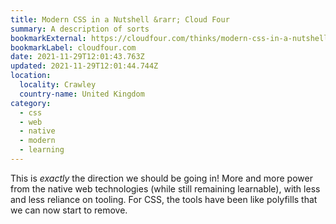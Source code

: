 ```yaml
---
title: Modern CSS in a Nutshell &rarr; Cloud Four
summary: A description of sorts
bookmarkExternal: https://cloudfour.com/thinks/modern-css-in-a-nutshell/
bookmarkLabel: cloudfour.com
date: 2021-11-29T12:01:43.763Z
updated: 2021-11-29T12:01:44.744Z
location:
  locality: Crawley
  country-name: United Kingdom
category:
  - css
  - web
  - native
  - modern
  - learning
---
```

This is *exactly* the direction we should be going in! More and more power from the native web technologies (while still remaining learnable), with less and less reliance on tooling. For CSS, the tools have been like polyfills that we can now start to remove.